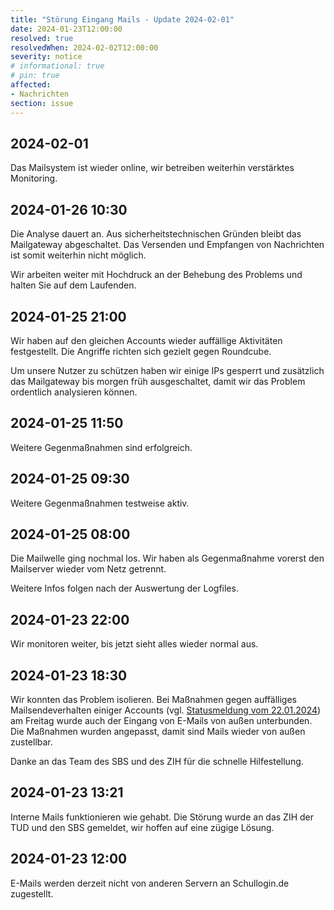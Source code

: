```yaml
---
title: "Störung Eingang Mails - Update 2024-02-01"
date: 2024-01-23T12:00:00
resolved: true
resolvedWhen: 2024-02-02T12:00:00
severity: notice
# informational: true
# pin: true 
affected:
- Nachrichten
section: issue
---
```


## 2024-02-01

Das Mailsystem ist wieder online, wir betreiben weiterhin verstärktes Monitoring.

## 2024-01-26 10:30

Die Analyse dauert an. Aus sicherheitstechnischen Gründen bleibt das Mailgateway abgeschaltet. Das Versenden und Empfangen von Nachrichten ist somit weiterhin nicht möglich.

Wir arbeiten weiter mit Hochdruck an der Behebung des Problems und halten Sie auf dem Laufenden.

## 2024-01-25 21:00

Wir haben auf den gleichen Accounts wieder auffällige Aktivitäten festgestellt.
Die Angriffe richten sich gezielt gegen Roundcube.

Um unsere Nutzer zu schützen haben wir einige IPs gesperrt und zusätzlich das Mailgateway
bis morgen früh ausgeschaltet, damit wir das Problem ordentlich analysieren können.

## 2024-01-25 11:50

Weitere Gegenmaßnahmen sind erfolgreich.

## 2024-01-25 09:30

Weitere Gegenmaßnahmen testweise aktiv.

## 2024-01-25 08:00

Die Mailwelle ging nochmal los.
Wir haben als Gegenmaßnahme vorerst den Mailserver wieder vom Netz getrennt.

Weitere Infos folgen nach der Auswertung der Logfiles.

## 2024-01-23 22:00

Wir monitoren weiter, bis jetzt sieht alles wieder normal aus.

## 2024-01-23 18:30

Wir konnten das Problem isolieren. Bei Maßnahmen gegen auffälliges Mailsendeverhalten einiger Accounts (vgl. [Statusmeldung vom 22.01.2024](https://status.schullogin.de/issues/2024-01-22t1000--accuntsperren/)) am Freitag wurde auch der Eingang von E-Mails von außen unterbunden.
Die Maßnahmen wurden angepasst, damit sind Mails wieder von außen zustellbar.

Danke an das Team des SBS und des ZIH für die schnelle Hilfestellung.

## 2024-01-23 13:21

Interne Mails funktionieren wie gehabt.
Die Störung wurde an das ZIH der TUD und den SBS gemeldet, wir hoffen auf eine zügige Lösung.

## 2024-01-23 12:00

E-Mails werden derzeit nicht von anderen Servern an Schullogin.de zugestellt.
